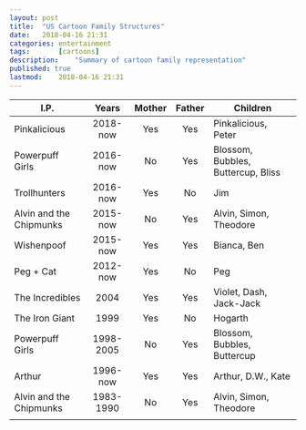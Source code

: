 ```yaml
---
layout: post
title: 	"US Cartoon Family Structures"
date:	2018-04-16 21:31
categories:	entertainment
tags:		[cartoons] 
description: 	"Summary of cartoon family representation"
published: true
lastmod:	2018-04-16 21:31
---
```



| I.P.                    | Years      | Mother | Father | Children                     |
|-------------------------|:----------:|:------:|:------:|------------------------------|
| Pinkalicious            | 2018-now   | Yes    | Yes    | Pinkalicious, Peter          |
| Powerpuff Girls         | 2016-now   | No     | Yes    | Blossom, Bubbles, Buttercup, Bliss  |
| Trollhunters            | 2016-now   | Yes    | No     | Jim
| Alvin and the Chipmunks | 2015-now   | No     | Yes    | Alvin, Simon, Theodore       |
| Wishenpoof              | 2015-now   | Yes    | Yes    | Bianca, Ben                  |
| Peg + Cat               | 2012-now   | Yes    | No     | Peg                          |
| The Incredibles         | 2004       | Yes    | Yes    | Violet, Dash, Jack-Jack      |
| The Iron Giant          | 1999       | Yes    | No     | Hogarth                      |
| Powerpuff Girls         | 1998-2005  | No     | Yes    | Blossom, Bubbles, Buttercup  |
| Arthur                  | 1996-now   | Yes    | Yes    | Arthur, D.W., Kate           |
| Alvin and the Chipmunks | 1983-1990  | No     | Yes    | Alvin, Simon, Theodore       |
|                         |            |        |        |                              |
 
